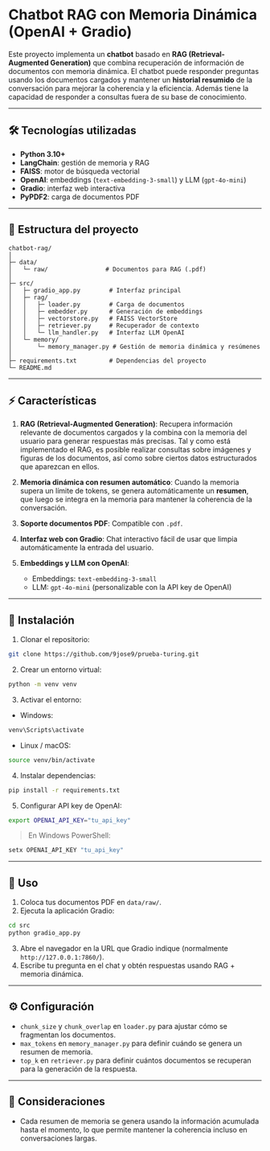 # Chatbot RAG con Memoria Dinámica (OpenAI + Gradio)

Este proyecto implementa un **chatbot** basado en **RAG (Retrieval-Augmented Generation)** que combina recuperación de información de documentos con memoria dinámica. El chatbot puede responder preguntas usando los documentos cargados y mantener un **historial resumido** de la conversación para mejorar la coherencia y la eficiencia. Además tiene la capacidad de responder a consultas fuera de su base de conocimiento. 

---

## 🛠 Tecnologías utilizadas

* **Python 3.10+**
* **LangChain**: gestión de memoria y RAG
* **FAISS**: motor de búsqueda vectorial
* **OpenAI**: embeddings (`text-embedding-3-small`) y LLM (`gpt-4o-mini`)
* **Gradio**: interfaz web interactiva
* **PyPDF2**: carga de documentos PDF

---

## 📂 Estructura del proyecto

```
chatbot-rag/
│
├─ data/
│   └─ raw/                # Documentos para RAG (.pdf)
│
├─ src/
│   ├─ gradio_app.py        # Interfaz principal
│   ├─ rag/
│   │   ├─ loader.py        # Carga de documentos
│   │   ├─ embedder.py      # Generación de embeddings
│   │   ├─ vectorstore.py   # FAISS VectorStore
│   │   ├─ retriever.py     # Recuperador de contexto
│   │   └─ llm_handler.py   # Interfaz LLM OpenAI
│   └─ memory/
│       └─ memory_manager.py # Gestión de memoria dinámica y resúmenes
│
├─ requirements.txt         # Dependencias del proyecto
└─ README.md
```

---

## ⚡ Características

1. **RAG (Retrieval-Augmented Generation)**:
   Recupera información relevante de documentos cargados y la combina con la memoria del usuario para generar respuestas más precisas. Tal y como está implementado el RAG, es posible realizar consultas sobre imágenes y figuras de los documentos, así como sobre ciertos datos estructurados que aparezcan en ellos. 

2. **Memoria dinámica con resumen automático**:
   Cuando la memoria supera un límite de tokens, se genera automáticamente un **resumen**, que luego se integra en la memoria para mantener la coherencia de la conversación.

3. **Soporte documentos PDF**:
   Compatible con `.pdf`.

4. **Interfaz web con Gradio**:
   Chat interactivo fácil de usar que limpia automáticamente la entrada del usuario.

5. **Embeddings y LLM con OpenAI**:

   * Embeddings: `text-embedding-3-small`
   * LLM: `gpt-4o-mini` (personalizable con la API key de OpenAI)

---

## 🚀 Instalación

1. Clonar el repositorio:

```bash
git clone https://github.com/9jose9/prueba-turing.git
```

2. Crear un entorno virtual:

```bash
python -m venv venv
```

3. Activar el entorno:

* Windows:

```bash
venv\Scripts\activate
```

* Linux / macOS:

```bash
source venv/bin/activate
```

4. Instalar dependencias:

```bash
pip install -r requirements.txt
```

5. Configurar API key de OpenAI:

```bash
export OPENAI_API_KEY="tu_api_key"
```

> En Windows PowerShell:

```powershell
setx OPENAI_API_KEY "tu_api_key"
```

---

## 📝 Uso

1. Coloca tus documentos PDF en `data/raw/`.
2. Ejecuta la aplicación Gradio:

```bash
cd src
python gradio_app.py
```

3. Abre el navegador en la URL que Gradio indique (normalmente `http://127.0.0.1:7860/`).
4. Escribe tu pregunta en el chat y obtén respuestas usando RAG + memoria dinámica.

---

## ⚙ Configuración

* `chunk_size` y `chunk_overlap` en `loader.py` para ajustar cómo se fragmentan los documentos.
* `max_tokens` en `memory_manager.py` para definir cuándo se genera un resumen de memoria.
* `top_k` en `retriever.py` para definir cuántos documentos se recuperan para la generación de la respuesta.

---

## 📌 Consideraciones

* Cada resumen de memoria se genera usando la información acumulada hasta el momento, lo que permite mantener la coherencia incluso en conversaciones largas.

